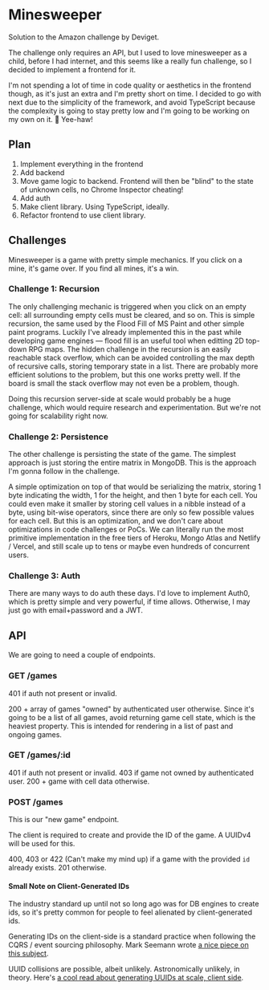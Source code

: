 # Minesweeper

Solution to the Amazon challenge by Deviget.

The challenge only requires an API, but I used to love minesweeper as a child, before I had internet, and this seems like a really fun challenge, so I decided to implement a frontend for it.

I'm not spending a lot of time in code quality or aesthetics in the frontend though, as it's just an extra and I'm pretty short on time. I decided to go with next due to the simplicity of the framework, and avoid TypeScript because the complexity is going to stay pretty low and I'm going to be working on my own on it. 🤠 Yee-haw!

## Plan

1. Implement everything in the frontend
1. Add backend
1. Move game logic to backend. Frontend will then be "blind" to the state of unknown cells, no Chrome Inspector cheating!
1. Add auth
1. Make client library. Using TypeScript, ideally.
1. Refactor frontend to use client library.

## Challenges

Minesweeper is a game with pretty simple mechanics. If you click on a mine, it's game over. If you find all mines, it's a win.

### Challenge 1: Recursion

The only challenging mechanic is triggered when you click on an empty cell: all surrounding empty cells must be cleared, and so on. This is simple recursion, the same used by the Flood Fill of MS Paint and other simple paint programs. Luckily I've already implemented this in the past while developing game engines — flood fill is an useful tool when editting 2D top-down RPG maps. The hidden challenge in the recursion is an easily reachable stack overflow, which can be avoided controlling the max depth of recursive calls, storing temporary state in a list. There are probably more efficient solutions to the problem, but this one works pretty well. If the board is small the stack overflow may not even be a problem, though.

Doing this recursion server-side at scale would probably be a huge challenge, which would require research and experimentation. But we're not going for scalability right now.

### Challenge 2: Persistence

The other challenge is persisting the state of the game. The simplest approach is just storing the entire matrix in MongoDB. This is the approach I'm gonna follow in the challenge. 

A simple optimization on top of that would be serializing the matrix, storing 1 byte indicating the width, 1 for the height, and then 1 byte for each cell. You could even make it smaller by storing cell values in a nibble instead of a byte, using bit-wise operators, since there are only so few possible values for each cell. But this is an optimization, and we don't care about optimizations in code challenges or PoCs. We can literally run the most primitive implementation in the free tiers of Heroku, Mongo Atlas and Netlify / Vercel, and still scale up to tens or maybe even hundreds of concurrent users.

### Challenge 3: Auth

There are many ways to do auth these days. I'd love to implement Auth0, which is pretty simple and very powerful, if time allows. Otherwise, I may just go with email+password and a JWT.

## API

We are going to need a couple of endpoints. 

### GET /games

401 if auth not present or invalid.

200 + array of games "owned" by authenticated user otherwise. Since it's going to be a list of all games, avoid returning game cell state, which is the heaviest property. This is intended for rendering in a list of past and ongoing games.

### GET /games/:id

401 if auth not present or invalid.
403 if game not owned by authenticated user.
200 + game with cell data otherwise.

### POST /games

This is our "new game" endpoint.

The client is required to create and provide the ID of the game. A UUIDv4 will be used for this. 

400, 403 or 422 (Can't make my mind up) if a game with the provided `id` already exists.
201 otherwise.

#### Small Note on Client-Generated IDs

The industry standard up until not so long ago was for DB engines to create ids, so it's pretty common for people to feel alienated by client-generated ids.

Generating IDs on the client-side is a standard practice when following the CQRS / event sourcing philosophy. Mark Seemann wrote [a nice piece on this subject](https://blog.ploeh.dk/2014/08/11/cqs-versus-server-generated-ids/).

UUID collisions are possible, albeit unlikely. Astronomically unlikely, in theory. Here's [a cool read about generating UUIDs at scale, client side](https://medium.com/teads-engineering/generating-uuids-at-scale-on-the-web-2877f529d2a2). 



